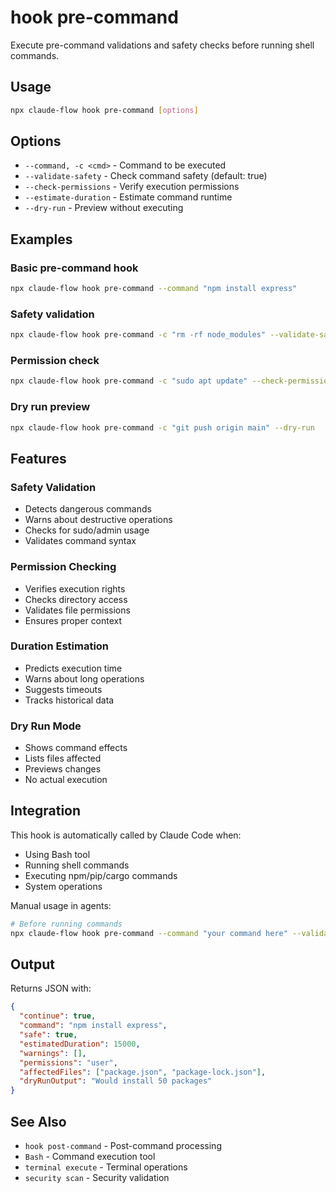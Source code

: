# hook pre-command

Execute pre-command validations and safety checks before running shell commands.

## Usage

```bash
npx claude-flow hook pre-command [options]
```

## Options

- `--command, -c <cmd>` - Command to be executed
- `--validate-safety` - Check command safety (default: true)
- `--check-permissions` - Verify execution permissions
- `--estimate-duration` - Estimate command runtime
- `--dry-run` - Preview without executing

## Examples

### Basic pre-command hook
```bash
npx claude-flow hook pre-command --command "npm install express"
```

### Safety validation
```bash
npx claude-flow hook pre-command -c "rm -rf node_modules" --validate-safety
```

### Permission check
```bash
npx claude-flow hook pre-command -c "sudo apt update" --check-permissions
```

### Dry run preview
```bash
npx claude-flow hook pre-command -c "git push origin main" --dry-run
```

## Features

### Safety Validation
- Detects dangerous commands
- Warns about destructive operations
- Checks for sudo/admin usage
- Validates command syntax

### Permission Checking
- Verifies execution rights
- Checks directory access
- Validates file permissions
- Ensures proper context

### Duration Estimation
- Predicts execution time
- Warns about long operations
- Suggests timeouts
- Tracks historical data

### Dry Run Mode
- Shows command effects
- Lists files affected
- Previews changes
- No actual execution

## Integration

This hook is automatically called by Claude Code when:
- Using Bash tool
- Running shell commands
- Executing npm/pip/cargo commands
- System operations

Manual usage in agents:
```bash
# Before running commands
npx claude-flow hook pre-command --command "your command here" --validate-safety
```

## Output

Returns JSON with:
```json
{
  "continue": true,
  "command": "npm install express",
  "safe": true,
  "estimatedDuration": 15000,
  "warnings": [],
  "permissions": "user",
  "affectedFiles": ["package.json", "package-lock.json"],
  "dryRunOutput": "Would install 50 packages"
}
```

## See Also

- `hook post-command` - Post-command processing
- `Bash` - Command execution tool
- `terminal execute` - Terminal operations
- `security scan` - Security validation
